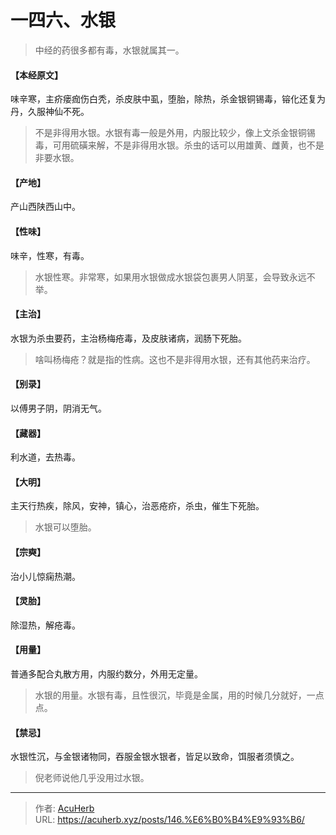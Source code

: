 # 一四六、水银


> 中经的药很多都有毒，水银就属其一。

#### 【本经原文】
味辛寒，主疥瘘痂伤白秃，杀皮肤中虱，堕胎，除热，杀金银铜锡毒，镕化还复为丹，久服神仙不死。

> 不是非得用水银。水银有毒一般是外用，内服比较少，像上文杀金银铜锡毒，可用硫磺来解，不是非得用水银。杀虫的话可以用雄黄、雌黄，也不是非要水银。

#### 【产地】
产山西陕西山中。
#### 【性味】
味辛，性寒，有毒。

> 水银性寒。非常寒，如果用水银做成水银袋包裹男人阴茎，会导致永远不举。

#### 【主治】
水银为杀虫要药，主治杨梅疮毒，及皮肤诸病，润肠下死胎。

> 啥叫杨梅疮？就是指的性病。这也不是非得用水银，还有其他药来治疗。

#### 【别录】
以傅男子阴，阴消无气。
#### 【藏器】
利水道，去热毒。
#### 【大明】
主天行热疾，除风，安神，镇心，治恶疮疥，杀虫，催生下死胎。

> 水银可以堕胎。

#### 【宗奭】
治小儿惊痫热潮。
#### 【灵胎】
除湿热，解疮毒。
#### 【用量】
普通多配合丸散方用，内服约数分，外用无定量。

> 水银的用量。水银有毒，且性很沉，毕竟是金属，用的时候几分就好，一点点。

#### 【禁忌】
水银性沉，与金银诸物同，吞服金银水银者，皆足以致命，饵服者须慎之。

> 倪老师说他几乎没用过水银。

---

> 作者: [AcuHerb](https://acuherb.xyz)  
> URL: https://acuherb.xyz/posts/146.%E6%B0%B4%E9%93%B6/  

